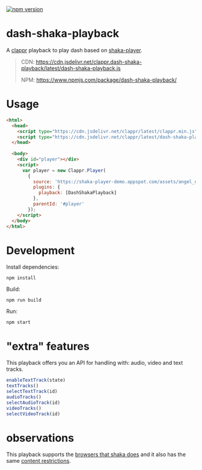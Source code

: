 [![npm version](https://badge.fury.io/js/dash-shaka-playback.svg)](https://badge.fury.io/js/dash-shaka-playback)
# dash-shaka-playback

A [clappr](https://github.com/clappr/clappr) playback to play dash based on [shaka-player](https://github.com/google/shaka-player).

> CDN: https://cdn.jsdelivr.net/clappr.dash-shaka-playback/latest/dash-shaka-playback.js
> 
> NPM: https://www.npmjs.com/package/dash-shaka-playback/

# Usage

```html
<html>
  <head>
    <script type="https://cdn.jsdelivr.net/clappr/latest/clappr.min.js"></script>
    <script type="https://cdn.jsdelivr.net/clappr/latest/dash-shaka-playback.js"></script>
  </head>
  
  <body>
    <div id="player"></div>
    <script>
      var player = new Clappr.Player(
        {
          source: 'https://shaka-player-demo.appspot.com/assets/angel_one.mpd?_=1446383792251', 
          plugins: {
            playback: [DashShakaPlayback]
          },
          parentId: '#player'
        });
    </script>
  </body>
</html>

```

# Development

Install dependencies:

`npm install`

Build:

`npm run build`

Run:

`npm start`

# "extra" features

This playback offers you an API for handling with: audio, video and text tracks.

```javascript
enableTextTrack(state)
textTracks()
selectTextTrack(id)
audioTracks()
selectAudioTrack(id)
videoTracks()
selectVideoTrack(id)
```

# observations

This playback supports the [browsers that shaka does](https://shaka-player-demo.appspot.com/docs/tutorial-porting.html) and it also has the same [content restrictions](https://shaka-player-demo.appspot.com/docs/tutorial-caveats.html).

